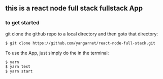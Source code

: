 ## this is a react node full stack fullstack App

### to get started

git clone the github repo to a local directory and then goto that directory:

```sh
$ git clone https://github.com/yangarnet/react-node-full-stack.git
```

To use the App, just simply do the in the terminal:

```sh
$ yarn
$ yarn test
$ yarn start
```
